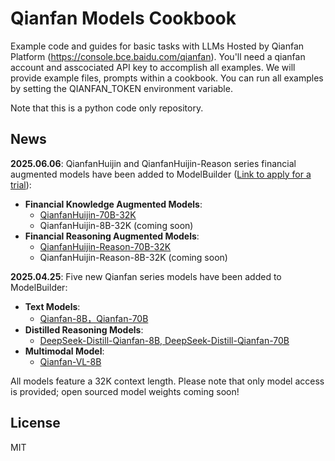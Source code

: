 # Qianfan Models Cookbook

Example code and guides for basic tasks with LLMs Hosted by Qianfan Platform (https://console.bce.baidu.com/qianfan). You'll need a qianfan account and asscociated API key to accomplish all examples. We will provide example files, prompts within a cookbook. You can run all examples by setting the QIANFAN_TOKEN environment variable.

Note that this is a python code only repository.

## News
**2025.06.06**: QianfanHuijin and QianfanHuijin-Reason series financial augmented models have been added to ModelBuilder ([Link to apply for a trial​](https://cloud.baidu.com/survey/qianfanhuijin.html)):
  - **Financial Knowledge Augmented Models**: 
    - [QianfanHuijin-70B-32K](qianfan-llms/qianfan-llms-notebook.ipynb)
    - QianfanHuijin-8B-32K (coming soon)
  - **Financial Reasoning Augmented Models**:
    - [QianfanHuijin-Reason-70B-32K](qianfan-llms/qianfan-llms-notebook.ipynb)
    - QianfanHuijin-Reason-8B-32K (coming soon)

**2025.04.25**: Five new Qianfan series models have been added to ModelBuilder:
- **Text Models**: 
  - [Qianfan-8B，Qianfan-70B](qianfan-llms/qianfan-llms-notebook.ipynb)
- **Distilled Reasoning Models**:
  - [DeepSeek-Distill-Qianfan-8B, DeepSeek-Distill-Qianfan-70B](deepseek-distilled-qianfan-llms/DeepSeek-Distilled-Qianfan-LLMs.ipynb)
- **Multimodal Model**: 
  - [Qianfan-VL-8B](qianfan-vl/qianfan_vl_example.ipynb)
    
All models feature a 32K context length. Please note that only model access is provided; open sourced model weights coming soon!

## License
MIT
